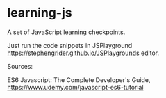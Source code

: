 # learning-js
A set of JavaScript learning checkpoints.

Just run the code snippets in JSPlayground https://stephengrider.github.io/JSPlaygrounds editor.

Sources:

ES6 Javascript: The Complete Developer's Guide, https://www.udemy.com/javascript-es6-tutorial
